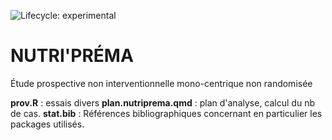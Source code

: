 <!-- badges: start -->
![Lifecycle: experimental](https://img.shields.io/badge/lifecycle-experimental-orange.svg)
<!-- badges: end -->

# NUTRI'PRÉMA

Étude prospective non interventionnelle mono-centrique non randomisée


**prov.R** : essais divers
**plan.nutriprema.qmd** : plan d'analyse, calcul du nb de cas.
**stat.bib** : Références bibliographiques concernant en particulier les packages utilisés.

